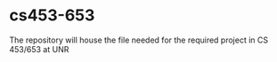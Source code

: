 # cs453-653
The repository will house the file needed for the required project in
CS 453/653 at UNR

